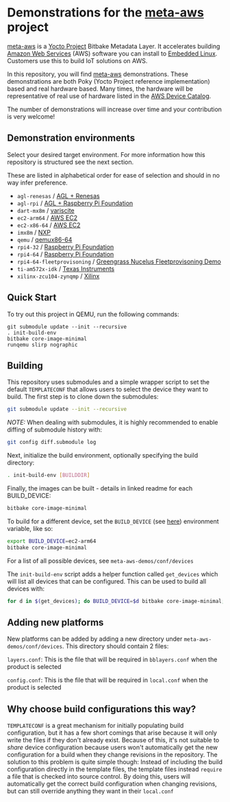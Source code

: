# Demonstrations for the **[meta-aws](https://github.com/aws/meta-aws)** project

[meta-aws](https://github.com/aws/meta-aws) is a [Yocto
Project](https://www.yoctoproject.org/) Bitbake Metadata Layer. It
accelerates building [Amazon Web Services](https://aws.amazon.com)
(AWS) software you can install to [Embedded
Linux](https://elinux.org/Main_Page). Customers use this to build IoT
solutions on AWS.

In this repository, you will find
[meta-aws](https://github.com/aws/meta-aws) demonstrations.  These
demonstrations are both Poky (Yocto Project reference implementation)
based and real hardware based.  Many times, the hardware will be
representative of real use of hardware listed in the [AWS Device
Catalog](https://devices.amazonaws.com).

The number of demonstrations will increase over time and your
contribution is very welcome!

## Demonstration environments

Select your desired target environment.  For more information how this
repository is structured see the next section.

These are listed in alphabetical order for ease of selection and
should in no way infer preference.

- `agl-renesas` / [AGL + Renesas](meta-aws-demos/conf/devices/agl-renesas/README.md)
- `agl-rpi` / [AGL + Raspberry Pi Foundation](meta-aws-demos/conf/devices/agl-rpi/README.md)
- `dart-mx8m` / [variscite](meta-aws-demos/conf/devices/dart-mx8m/README.md)
- `ec2-arm64` / [AWS EC2](meta-aws-demos/conf/devices/ec2-arm64/README.md)
- `ec2-x86-64` / [AWS EC2](meta-aws-demos/conf/devices/ec2-x86-64/README.md)
- `imx8m` / [NXP](meta-aws-demos/conf/devices/imx8m/README.md)
- `qemu` / [qemux86-64](meta-aws-demos/conf/devices/qemu/README.md)
- `rpi4-32` / [Raspberry Pi Foundation](meta-aws-demos/conf/devices/rpi4-32/README.md)
- `rpi4-64` / [Raspberry Pi Foundation](meta-aws-demos/conf/devices/rpi4-64/README.md)
- `rpi4-64-fleetprovisoning` / [Greengrass Nucelus Fleetprovisoning Demo](meta-aws-demos/conf/devices/rpi4-64-fleetprovisoning/README.md)
- `ti-am572x-idk` / [Texas Instruments](meta-aws-demos/conf/devices/ti-am572x-idk/README.md)
- `xilinx-zcu104-zynqmp` / [Xilinx](meta-aws-demos/conf/devices/xilinx-zcu104-zynqmp/README.md)

## Quick Start

To try out this project in QEMU, run the following commands:

```
git submodule update --init --recursive
. init-build-env
bitbake core-image-minimal
runqemu slirp nographic
```

## Building

This repository uses submodules and a simple wrapper script to set the default
`TEMPLATECONF` that allows users to select the device they want to build. The
first step is to clone down the submodules:

```bash
git submodule update --init --recursive
```

*NOTE:* When dealing with submodules, it is highly recommended to enable
diffing of submodule history with:
```bash
git config diff.submodule log
```

Next, initialize the build environment, optionally specifying the build directory:

```bash
. init-build-env [BUILDDIR]
```

Finally, the images can be built - details in linked readme for each BUILD_DEVICE:

```bash
bitbake core-image-minimal
```
To build for a different device, set the `BUILD_DEVICE` (see [here](#Demonstration-environments)) environment variable,
like so:

```bash
export BUILD_DEVICE=ec2-arm64
bitbake core-image-minimal
```

For a list of all possible devices, see `meta-aws-demos/conf/devices`

The `init-build-env` script adds a helper function called `get_devices` which
will list all devices that can be configured. This can be used to build all devices with:

```bash
for d in $(get_devices); do BUILD_DEVICE=$d bitbake core-image-minimal; done
```

## Adding new platforms

New platforms can be added by adding a new directory under
`meta-aws-demos/conf/devices`. This directory should contain 2 files:

`layers.conf`: This is the file that will be required in `bblayers.conf` when
the product is selected

`config.conf`: This is the file that will be required in `local.conf` when the
product is selected


## Why choose build configurations this way?

`TEMPLATECONF` is a great mechanism for initially populating build
configuration, but it has a few short comings that arise because it will only
write the files if they don't already exist. Because of this, it's not suitable
to _share_ device configuration because users won't automatically get the new
configuration for a build when they change revisions in the repository. The
solution to this problem is quite simple though: Instead of including the build
configuration directly in the template files, the template files instead
`require` a file that is checked into source control. By doing this, users will
automatically get the correct build configuration when changing revisions, but
can still override anything they want in their `local.conf`
